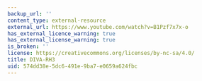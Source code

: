 ```yaml
---
backup_url: ''
content_type: external-resource
external_url: https://www.youtube.com/watch?v=B1Pzf7x7x-o
has_external_licence_warning: true
has_external_license_warning: true
is_broken: ''
license: https://creativecommons.org/licenses/by-nc-sa/4.0/
title: DIVA-RH3
uid: 574dd38e-5dc6-491e-9ba7-e0659a624fbc
---
```

